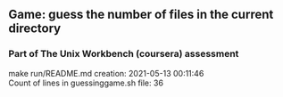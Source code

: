 ##  Game: guess the number of files in the current directory
### Part of The Unix Workbench (coursera) assessment
make run/README.md creation:
2021-05-13 00:11:46
<br/>Count of lines in guessinggame.sh file:
36
